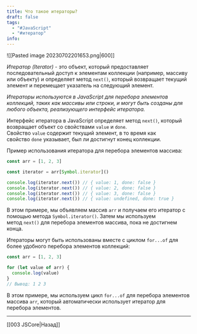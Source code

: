 ```yaml
---
title: Что такое итераторы?
draft: false
tags:
  - "#JavaScript"
  - "#итератор"
info:
---
```

![[Pasted image 20230702201653.png|600]]

_Итератор (Iterator)_ - это объект, который предоставляет последовательный доступ к элементам коллекции (например, массиву или объекту) и определяет метод `next()`, который возвращает текущий элемент и перемещает указатель на следующий элемент.

_Итераторы используются в JavaScript для перебора элементов коллекций, таких как массивы или строки, и могут быть созданы для любого объекта, реализующего интерфейс итератора._

Интерфейс итератора в JavaScript определяет метод `next()`, который возвращает объект со свойствами `value` и `done`. Свойство `value` содержит текущий элемент, в то время как свойство `done` указывает, был ли достигнут конец коллекции.

Пример использования итератора для перебора элементов массива:

```javascript
const arr = [1, 2, 3]

const iterator = arr[Symbol.iterator]()

console.log(iterator.next()) // { value: 1, done: false }
console.log(iterator.next()) // { value: 2, done: false }
console.log(iterator.next()) // { value: 3, done: false }
console.log(iterator.next()) // { value: undefined, done: true }
```

В этом примере, мы объявляем массив `arr` и получаем его итератор с помощью метода `Symbol.iterator()`. Затем мы используем метод `next()` для перебора элементов массива, пока не достигнем конца.

Итераторы могут быть использованы вместе с циклом `for...of` для более удобного перебора элементов коллекций:

```javascript
const arr = [1, 2, 3]

for (let value of arr) {
  console.log(value)
}
// Вывод: 1 2 3
```

В этом примере, мы используем цикл `for...of` для перебора элементов массива `arr`, который автоматически использует итератор для перебора элементов.

---

[[003 JSCore|Назад]]